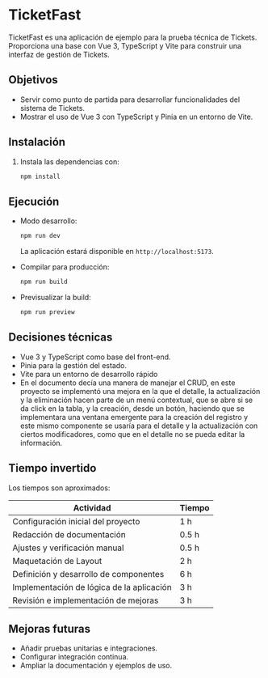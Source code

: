 
# TicketFast
TicketFast es una aplicación de ejemplo para la prueba técnica de Tickets. Proporciona una base con Vue 3, TypeScript y Vite para construir una interfaz de gestión de Tickets.

## Objetivos

- Servir como punto de partida para desarrollar funcionalidades del sistema de Tickets.
- Mostrar el uso de Vue 3 con TypeScript y Pinia en un entorno de Vite.

## Instalación

1. Instala las dependencias con:

   ```bash
   npm install
   ```

## Ejecución

- Modo desarrollo:

  ```bash
  npm run dev
  ```

  La aplicación estará disponible en `http://localhost:5173`.

- Compilar para producción:

  ```bash
  npm run build
  ```

- Previsualizar la build:

  ```bash
  npm run preview
  ```

## Decisiones técnicas

- Vue 3 y TypeScript como base del front-end.
- Pinia para la gestión del estado.
- Vite para un entorno de desarrollo rápido
- En el documento decía una manera de manejar el CRUD, en este proyecto se implementó una mejora en la que el detalle, la actualización y la eliminación hacen parte de un menú contextual, que se abre si se da click en la tabla, y la creación, desde un botón, haciendo que se implementara una ventana emergente para la creación del registro y este mismo componente se usaría para el detalle y la actualización con ciertos modificadores, como que en el detalle no se pueda editar la información.

## Tiempo invertido

Los tiempos son aproximados:

| Actividad                                 | Tiempo |
| ----------------------------------------- | ------ |
| Configuración inicial del proyecto        | 1 h    |
| Redacción de documentación                | 0.5 h  |
| Ajustes y verificación manual             | 0.5 h  |
| Maquetación de Layout                     | 2 h    |
| Definición y desarrollo de componentes    | 6 h    |
| Implementación de lógica de la aplicación | 3 h    |
| Revisión e implementación de mejoras      | 3 h    |

## Mejoras futuras

- Añadir pruebas unitarias e integraciones.
- Configurar integración continua.
- Ampliar la documentación y ejemplos de uso.
